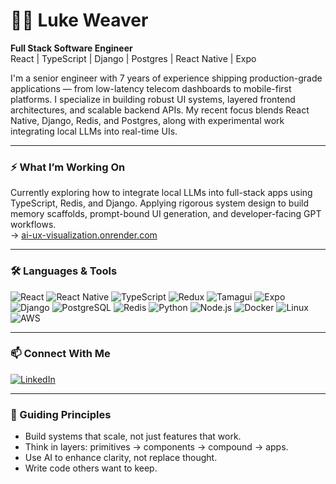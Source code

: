 # 👨‍💻 Luke Weaver

**Full Stack Software Engineer**  
React | TypeScript | Django | Postgres | React Native | Expo

I'm a senior engineer with 7 years of experience shipping production-grade applications — from low-latency telecom dashboards to mobile-first platforms. I specialize in building robust UI systems, layered frontend architectures, and scalable backend APIs. My recent focus blends React Native, Django, Redis, and Postgres, along with experimental work integrating local LLMs into real-time UIs.

---

### ⚡ What I’m Working On

Currently exploring how to integrate local LLMs into full-stack apps using TypeScript, Redis, and Django. Applying rigorous system design to build memory scaffolds, prompt-bound UI generation, and developer-facing GPT workflows.  
→ [ai-ux-visualization.onrender.com](https://ai-ux-visualization.onrender.com)

---

### 🛠️ Languages & Tools

![React](https://img.shields.io/badge/-React-20232A?style=flat&logo=react)
![React Native](https://img.shields.io/badge/-React_Native-20232A?style=flat&logo=react)
![TypeScript](https://img.shields.io/badge/-TypeScript-3178C6?style=flat&logo=typescript)
![Redux](https://img.shields.io/badge/-Redux-764ABC?style=flat&logo=redux)
![Tamagui](https://img.shields.io/badge/-Tamagui-000000?style=flat)
![Expo](https://img.shields.io/badge/-Expo-000020?style=flat&logo=expo)
![Django](https://img.shields.io/badge/-Django-092E20?style=flat&logo=django)
![PostgreSQL](https://img.shields.io/badge/-PostgreSQL-4169E1?style=flat&logo=postgresql)
![Redis](https://img.shields.io/badge/-Redis-DC382D?style=flat&logo=redis)
![Python](https://img.shields.io/badge/-Python-3776AB?style=flat&logo=python)
![Node.js](https://img.shields.io/badge/-Node.js-339933?style=flat&logo=nodedotjs)
![Docker](https://img.shields.io/badge/-Docker-2496ED?style=flat&logo=docker)
![Linux](https://img.shields.io/badge/-Linux-FCC624?style=flat&logo=linux)
![AWS](https://img.shields.io/badge/-AWS-232F3E?style=flat&logo=amazonaws)

---

### 📫 Connect With Me

[![LinkedIn](https://img.shields.io/badge/-LinkedIn-0077B5?style=flat&logo=linkedin)](https://linkedin.com/in/fullstackengineer)

---

### 🧭 Guiding Principles

- Build systems that scale, not just features that work.
- Think in layers: primitives → components → compound → apps.
- Use AI to enhance clarity, not replace thought.
- Write code others want to keep.


